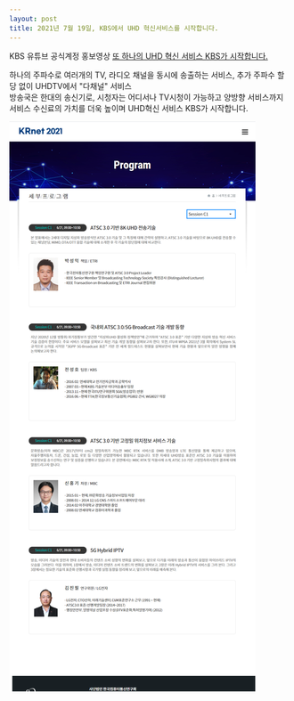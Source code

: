 ```yaml
---
layout: post
title: 2021년 7월 19일, KBS에서 UHD 혁신서비스를 시작합니다.
---
```


KBS 유튜브 공식계정 홍보영상 [또 하나의 UHD 혁신 서비스 KBS가 시작합니다.](https://youtu.be/OE92X3yupd0)

하나의 주파수로 여러개의 TV, 라디오 채널을 동시에 송출하는 서비스,
추가 주파수 할당 없이 UHDTV에서 "다채널" 서비스  
방송국은 한대의 송신기로, 시청자는 어디서나 TV시청이 가능하고 양방향 서비스까지 
서비스 수신료의 가치를 더욱 높이며 UHD혁신 서비스 KBS가 시작합니다.


![그림](/images/KRNET-2021.png)
